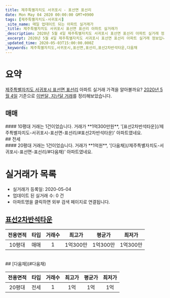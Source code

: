 ```yaml
---
title: 제주특별자치도 서귀포시 - 표선면 표선리
date: Mon May 04 2020 00:00:00 GMT+0900
tags: [제주특별자치도-서귀포시]
_site_name: 매일 업데이트 되는 아파트 실거래가
_title: 제주특별자치도 서귀포시 표선면 표선리 아파트 실거래가
_description: 2020년 5월 4일 제주특별자치도 서귀포시 표선면 표선리 아파트 실거래 정보입니다. 2건 아파트 정보가 있습니다.
_excerpt: 2020년 5월 4일 제주특별자치도 서귀포시 표선면 표선리 아파트 실거래 정보입니다. 2건 아파트 정보가 있습니다.
_updated_time: 2020-05-03T15:00:00.000Z
_keywords: 제주특별자치도,서귀포시,표선면,표선리,표선2차반석타운,다움채
---
```





# 요약
<ins>제주특별자치도 서귀포시 표선면 표선리</ins> 아파트 실거래 가격을 알아볼까요? <ins>2020년 5월 4일</ins> 기준으로 <ins>이번달, 지난달 거래</ins>를 정리해보았습니다.

## 매매
<div class="container">
<div class="twelve columns" markdown="1">
#### 10평대
거래는 1건이었습니다. 거래가 **1억300만원**, '[표선2차반석타운](/제주특별자치도-서귀포시-표선면-표선리/#표선2차반석타운)' 아파트였네요.
</div>
</div>
## 전세
<div class="container">
<div class="twelve columns" markdown="1">
#### 20평대
거래는 1건이었습니다. 거래가 **1억원**, '[다움채](/제주특별자치도-서귀포시-표선면-표선리/#다움채)' 아파트였네요.
</div>
</div>



# 실거래가 목록
- 실거래가 등록일: 2020-05-04
- 업데이트 된 실거래 수: 0 건
- 아파트명을 클릭하면 외부 검색 페이지로 연결됩니다.

## [표선2차반석타운](#표선2차반석타운)

|전용면적|타입|거래수|최고가|평균가|최저가|
|:---:|:---:|:---:|:---:|:---:|:---:|
|10평대|<span class="deal-type-1">매매</span>|1|1억300만|1억300만|1억300만|

<br/>
## [다움채](#다움채)

|전용면적|타입|거래수|최고가|평균가|최저가|
|:---:|:---:|:---:|:---:|:---:|:---:|
|20평대|<span class="deal-type-2">전세</span>|1|1억|1억|1억|

<br/>




